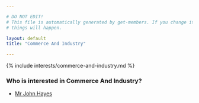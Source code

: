 ```yaml
---

# DO NOT EDIT!
# This file is automatically generated by get-members. If you change it, bad
# things will happen.

layout: default
title: "Commerce And Industry"

---
```


{% include interests/commerce-and-industry.md %}

### Who is interested in Commerce And Industry?


* [Mr John Hayes](../members/mr-john-hayes.html)

